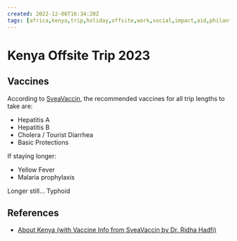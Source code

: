 ```yaml
---
created: 2022-12-06T16:34:20Z
tags: [africa,kenya,trip,holiday,offsite,work,social,impact,aid,philanthropy]
---
```

# Kenya Offsite Trip 2023

## Vaccines

According to [SveaVaccin][info-kenya-sveavaccin],
the recommended vaccines for all trip lengths to take are:

* Hepatitis A
* Hepatitis B
* Cholera / Tourist Diarrhea
* Basic Protections

If staying longer:

* Yellow Fever
* Malaria prophylaxis

Longer still... Typhoid

## References

* [About Kenya (with Vaccine Info from SveaVaccin by Dr. Ridha Hadfi)][info-kenya-sveavaccin]

<!-- Hidden Reference Links Below Here -->
[info-kenya-sveavaccin]: https://sveavaccin.se/infor-resan/afrika/kenya/ "About Kenya (with Vaccine Info from SveaVaccin by Dr. Ridha Hadfi)"

